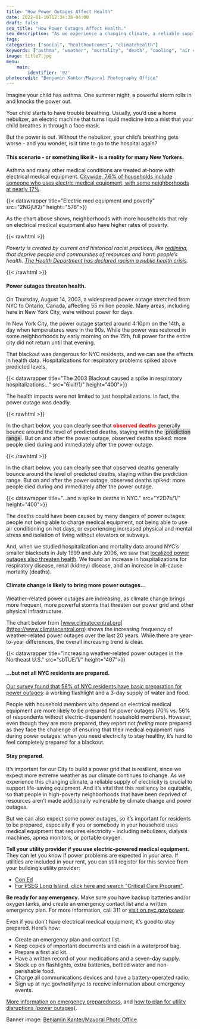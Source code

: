 ```yaml
---
title: "How Power Outages Affect Health"
date: 2022-01-10T12:34:38-04:00
draft: false
seo_title: "How Power Outages Affect Health."
seo_description: "As we experience a changing climate, a reliable supply of electricity is crucial."
tags: 
categories: ["social", "healthoutcomes", "climatehealth"]
keywords: ["asthma", "weather", "mortality", "death", "cooling", "air conditioning", "built environment"]
image: title7.jpg
menu:
    main:
        identifier: '02'
photocredit: "Benjamin Kanter/Mayoral Photography Office"
---
```


Imagine your child has asthma. One summer night, a powerful storm rolls in and knocks the power out.

Your child starts to have trouble breathing. Usually, you’d use a home nebulizer, an electric machine that turns liquid medicine into a mist that your child breathes in through a face mask.

But the power is out. Without the nebulizer, your child’s breathing gets worse - and you wonder, is it time to go to the hospital again?

#### This scenario - or something like it - is a reality for many New Yorkers.

Asthma and many other medical conditions are treated at-home with electrical medical equipment. [Citywide, 7.6% of households include someone who uses electric medical equipment, with some neighborhoods at nearly 17%](/data-explorer/housing-safety/?id=2377).

<!-- CHART 1 -->
{{< datawrapper title="Electric med equipment and poverty" src="2NGjU/2/" height="576">}}

As the chart above shows, neighborhoods with more households that rely on electrical medical equipment also have higher rates of poverty.

<!-- <p> Poverty is created by current and historical racist practices, like [redlining](/data-stories/redlining/), that deprive people and communities of resources and harm people’s health. [The Health Department has declared racism a public health crisis](https://www1.nyc.gov/site/doh/about/press/pr2021/board-of-health-declares-racism-public-health-crisis.page). -->

{{< rawhtml >}}

<div class="bg-light text-secondary px-2 py-2 my-4 fs-sm">
    <p><em>Poverty is created by current and historical racist practices, like <a href="/data-stories/redlining/"><u>redlining</u></a>, that deprive people and communities of resources and harm people’s health. <a href="https://www1.nyc.gov/site/doh/about/press/pr2021/board-of-health-declares-racism-public-health-crisis.page"><u>The Health Department has declared racism a public health crisis</u></a>.</p></em>
</div>

{{< /rawhtml >}}

#### Power outages threaten health.

On Thursday, August 14, 2003, a widespread power outage stretched from NYC to Ontario, Canada, affecting 55 million people. Many areas, including here in New York City, were without power for days.

In New York City, the power outage started around 4:10pm on the 14th, a day when temperatures were in the 90s. While the power was restored in some neighborhoods by early morning on the 15th, full power for the entire city did not return until that evening.

That blackout was dangerous for NYC residents, and we can see the effects in health data. Hospitalizations for respiratory problems spiked above predicted levels.

<!-- CHART 2 -->
{{< datawrapper title="The 2003 Blackout caused a spike in respiratory hospitalizations..." src="6ivif/1/" height="400">}}

The health impacts were not limited to just hospitalizations. In fact, the power outage was deadly.

{{< rawhtml >}}
    <P>In the chart below, you can clearly see that <span style="font-weight: bold; color: red">observed deaths</span> generally bounce around the level of <span style="font-weight: bold; color: rgb(83, 83, 83)">predicted deaths</span>, staying within the <span style="background-color:lightgray; padding-left: 4px; padding-right: 4px;"> prediction range</span>. But on and after the power outage, observed deaths spiked: more people died during and immediately after the power outage.</P>
{{< /rawhtml >}}

In the chart below, you can clearly see that observed deaths generally bounce around the level of predicted deaths, staying within the prediction range. But on and after the power outage, observed deaths spiked: more people died during and immediately after the power outage.

<!-- CHART 3 -->
{{< datawrapper title="...and a spike in deaths in NYC." src="Y2D7s/1/" height="400">}}

The deaths could have been caused by many dangers of power outages: people not being able to charge medical equipment, not being able to use air conditioning on hot days, or experiencing increased physical and mental stress and isolation of living without elevators or subways.

And, when we studied hospitalization and mortality data around NYC’s smaller blackouts in July 1999 and July 2006, we saw that [localized power outages also threaten health](https://pubmed.ncbi.nlm.nih.gov/29894117/). We found an increase in hospitalizations for respiratory disease, renal (kidney) disease, and an increase in all-cause mortality (deaths).

#### Climate change is likely to bring more power outages...

Weather-related power outages are increasing, as climate change brings more frequent, more powerful storms that threaten our power grid and other physical infrastructure.

The chart below from [www.climatecentral.org](https://www.climatecentral.org) shows the increasing frequency of weather-related power outages over the last 20 years. While there are year-to-year differences, the overall increasing trend is clear.

<!-- CHART 4 --> 
{{< datawrapper title="Increasing weather-related power outages in the Northeast U.S." src="sbTUE/1/" height="407">}}

#### ...but not all NYC residents are prepared.

[Our survey found that 58% of NYC residents have basic preparation for power outages](https://www.ncbi.nlm.nih.gov/pmc/articles/PMC6181821/): a working flashlight and a 3-day supply of water and food.

People with household members who depend on electrical medical equipment are more likely to be prepared for power outages (70% vs. 56% of respondents without electric-dependent household members). However, even though they are more prepared, they report not _feeling_ more prepared as they face the challenge of ensuring that their medical equipment runs during power outages: when you need electricity to stay healthy, it’s hard to feel completely prepared for a blackout.

#### Stay prepared.

It’s important for our City to build a power grid that is resilient, since we expect more extreme weather as our climate continues to change. As we experience this changing climate, a reliable supply of electricity is crucial to support life-saving equipment. And it’s vital that this resiliency be equitable, so that people in high-poverty neighborhoods that have been deprived of resources aren’t made additionally vulnerable by climate change and power outages.

But we can also expect some power outages, so it’s important for residents to be prepared, especially if you or somebody in your household uses medical equipment that requires electricity - including nebulizers, dialysis machines, apnea monitors, or portable oxygen.

**Tell your utility provider if you use electric-powered medical equipment.** They can let you know if power problems are expected in your area. If utilities are included in your rent, you can still register for this service from your building’s utility provider:

*   [Con Ed](https://www.conEd.com/SpecialServices)
*   [For PSEG Long Island, click here and search "Critical Care Program"](https://www.psegliny.com).

**Be ready for any emergency.** Make sure you have backup batteries and/or oxygen tanks, and create an emergency contact list and a written emergency plan. For more information, call 311 or [visit on.nyc.gov/power](https://on.nyc.gov/power).

Even if you don’t have electrical medical equipment, it’s good to stay prepared. Here’s how:

*   Create an emergency plan and contact list.
*   Keep copies of important documents and cash in a waterproof bag.
*   Prepare a first aid kit.
*   Have a written record of your medications and a seven-day supply.
*   Stock up on flashlights, extra batteries, bottled water and non-perishable food.
*   Charge all communications devices and have a battery-operated radio.
*   Sign up at nyc.gov/notifynyc to receive information about emergency events.

[More information on emergency preparedness](https://www1.nyc.gov/site/doh/health/emergency-preparedness/threats.page), and [how to plan for utility disruptions (power outages)](https://www1.nyc.gov/site/em/ready/utility-disruptions.page).

Banner image: [Benjamin Kanter/Mayoral Photo Office](https://nycmo.photoshelter.com/search/result/I0000uMvciIz8S0g?terms=night&)